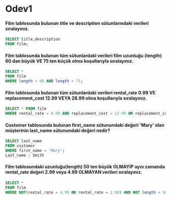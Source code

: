 # Odev1

#### Film tablosunda bulunan title ve description sütunlarındaki verileri sıralayınız.
~~~sql
SELECT title,description 
FROM film;
~~~
#### Film tablosunda bulunan tüm sütunlardaki verileri film uzunluğu (length) 60 dan büyük VE 75 ten küçük olma koşullarıyla sıralayınız.
~~~sql
SELECT * 
FROM film 
WHERE length > 60 AND length < 75;
~~~
#### Film tablosunda bulunan tüm sütunlardaki verileri rental_rate 0.99 VE replacement_cost 12.99 VEYA 28.99 olma koşullarıyla sıralayınız.
~~~sql
SELECT * FROM film 
WHERE rental_rate = 0.99 AND replacement_cost = 12.99 OR replacement_cost = 28.99;
~~~
#### Customer tablosunda bulunan first_name sütunundaki değeri 'Mary' olan müşterinin last_name sütunundaki değeri nedir?
~~~sql
SELECT last_name 
FROM customer 
WHERE first_name = 'Mary';
Last_name : Smith
~~~
#### Film tablosundaki uzunluğu(length) 50 ten büyük OLMAYIP aynı zamanda rental_rate değeri 2.99 veya 4.99 OLMAYAN verileri sıralayınız.
~~~sql
SELECT * 
FROM film 
WHERE NOT(rental_rate = 4.99 OR rental_rate = 2.99) AND NOT length > 50;
~~~